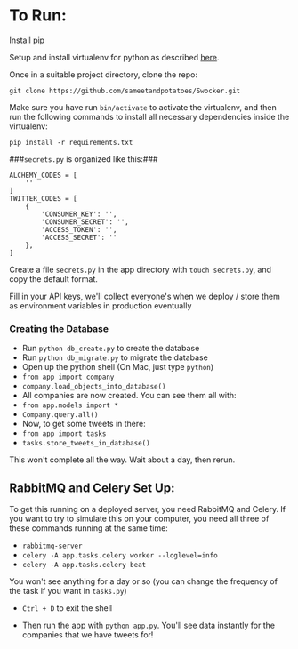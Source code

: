 To Run:
=======
Install pip

Setup and install virtualenv for python as described [here](http://flask.pocoo.org/docs/0.10/installation/).

Once in a suitable project directory, clone the repo:

```
git clone https://github.com/sameetandpotatoes/Swocker.git
```

Make sure you have run `bin/activate` to activate the virtualenv, and then run the following commands to install all necessary dependencies inside the virtualenv:

```
pip install -r requirements.txt
```

###`secrets.py` is organized like this:###

    ALCHEMY_CODES = [
        ''
    ]
    TWITTER_CODES = [
        {
            'CONSUMER_KEY': '',
            'CONSUMER_SECRET': '',
            'ACCESS_TOKEN': '',
            'ACCESS_SECRET': ''
        },
    ]

Create a file `secrets.py` in the app directory with `touch secrets.py`, and copy the default format.

Fill in your API keys, we'll collect everyone's when we deploy / store them
as environment variables in production eventually

### Creating the Database

- Run `python db_create.py` to create the database
- Run `python db_migrate.py` to migrate the database
- Open up the python shell (On Mac, just type `python`)
- `from app import company`
- `company.load_objects_into_database()`
- All companies are now created. You can see them all with:
- `from app.models import *`
- `Company.query.all()`
- Now, to get some tweets in there:
- `from app import tasks`
- `tasks.store_tweets_in_database()`

This won't complete all the way. Wait about a day, then rerun.

## RabbitMQ and Celery Set Up:

To get this running on a deployed server, you need RabbitMQ and Celery. If you want to try
to simulate this on your computer, you need all three of these commands running at the same time:

- `rabbitmq-server`
- `celery -A app.tasks.celery worker --loglevel=info`
- `celery -A app.tasks.celery beat`

You won't see anything for a day or so (you can change the frequency of the task if you want in `tasks.py`)

- `Ctrl + D` to exit the shell

- Then run the app with `python app.py`. You'll see data instantly for the companies that we have tweets for!
